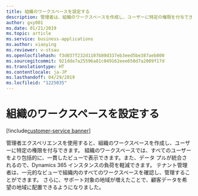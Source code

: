 ```yaml
---
title: 組織のワークスペースを設定する
description: 管理者は、組織のワークスペースを作成し、ユーザーに特定の権限を付与できます。
author: gxy001
ms.date: 01/21/2019
ms.topic: article
ms.service: business-applications
ms.author: xiaoying
ms.reviewer: v-stsau
ms.openlocfilehash: f3d037f232d1107b80d337eb3eed5be387aeb800
ms.sourcegitcommit: 921dde7a25596a81c049162eee650d7a2009f17d
ms.translationtype: HT
ms.contentlocale: ja-JP
ms.lasthandoff: 04/29/2019
ms.locfileid: "1225035"
---
```

# <a name="set-up-organizational-workspaces"></a>組織のワークスペースを設定する 
[!include[customer-service banner](../../../includes/dynamics365-ai-customer-service.md)]


管理者エクスペリエンスを使用すると、組織のワークスペースを作成し、ユーザーに特定の権限を付与できます。 組織のワークスペースでは、すべてのユーザーをより包括的に、一貫したビューで表示できます。また、データ プルが統合されるので、Dynamics 365 インスタンスの負荷を軽減できます。 テナント管理者は、一元的なビューで組織内のすべてのワークスペースを確認し、管理することができます。 さらに、サポート対象の地域が増えたことで、顧客データを希望の地域に配置できるようになりました。
